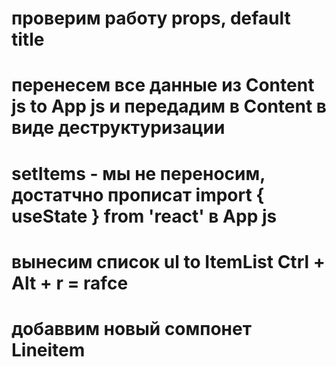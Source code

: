 # проверим работу props, default title

# перенесем все данные из Content js to App js и передадим в Content в виде деструктуризации 

# setItems - мы не переносим, достатчно прописат import { useState } from 'react' в App js

# вынесим список ul to ItemList Ctrl + Alt + r = rafce

# добаввим новый сомпонет Lineitem 

